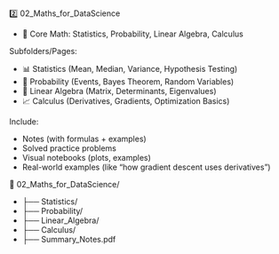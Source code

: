 2️⃣ 02_Maths_for_DataScience
- 🧮 Core Math: Statistics, Probability, Linear Algebra, Calculus

Subfolders/Pages:
- 📊 Statistics (Mean, Median, Variance, Hypothesis Testing)
- 🎲 Probability (Events, Bayes Theorem, Random Variables)
- 🔢 Linear Algebra (Matrix, Determinants, Eigenvalues)
- 📈 Calculus (Derivatives, Gradients, Optimization Basics)

Include:
- Notes (with formulas + examples)
- Solved practice problems
- Visual notebooks (plots, examples)
- Real-world examples (like “how gradient descent uses derivatives”)

📁 02_Maths_for_DataScience/
   - ├── Statistics/
   - ├── Probability/
   - ├── Linear_Algebra/
   - ├── Calculus/
   - ├── Summary_Notes.pdf
